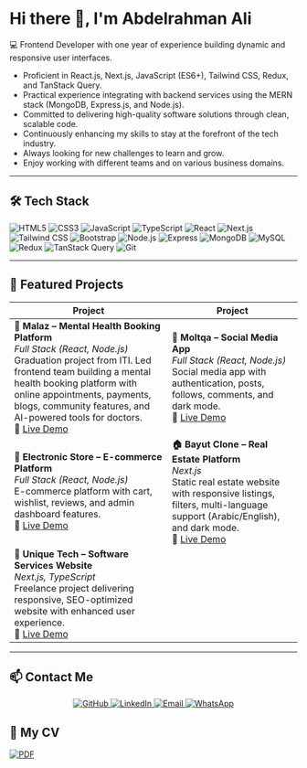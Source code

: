 # Hi there 👋, I'm Abdelrahman Ali

💻 Frontend Developer with one year of experience building dynamic and responsive user interfaces.  

- Proficient in React.js, Next.js, JavaScript (ES6+), Tailwind CSS, Redux, and TanStack Query.  
- Practical experience integrating with backend services using the MERN stack (MongoDB, Express.js, and Node.js).  
- Committed to delivering high-quality software solutions through clean, scalable code.  
- Continuously enhancing my skills to stay at the forefront of the tech industry.  
- Always looking for new challenges to learn and grow.  
- Enjoy working with different teams and on various business domains.

---

## 🛠 Tech Stack

![HTML5](https://img.shields.io/badge/HTML5-E34F26?style=for-the-badge&logo=html5&logoColor=white)
![CSS3](https://img.shields.io/badge/CSS3-1572B6?style=for-the-badge&logo=css3&logoColor=white)
![JavaScript](https://img.shields.io/badge/JavaScript-F7DF1E?style=for-the-badge&logo=javascript&logoColor=black)
![TypeScript](https://img.shields.io/badge/TypeScript-007ACC?style=for-the-badge&logo=typescript&logoColor=white)
![React](https://img.shields.io/badge/React-20232A?style=for-the-badge&logo=react&logoColor=%2361DAFB)
![Next.js](https://img.shields.io/badge/Next.js-black?style=for-the-badge&logo=next.js&logoColor=white)
![Tailwind CSS](https://img.shields.io/badge/Tailwind_CSS-38B2AC?style=for-the-badge&logo=tailwind-css&logoColor=white)
![Bootstrap](https://img.shields.io/badge/Bootstrap-7952B3?style=for-the-badge&logo=bootstrap&logoColor=white)
![Node.js](https://img.shields.io/badge/Node.js-339933?style=for-the-badge&logo=node.js&logoColor=white)
![Express](https://img.shields.io/badge/Express.js-000000?style=for-the-badge)
![MongoDB](https://img.shields.io/badge/MongoDB-4EA94B?style=for-the-badge&logo=mongodb&logoColor=white)
![MySQL](https://img.shields.io/badge/MySQL-4479A1?style=for-the-badge&logo=mysql&logoColor=white)
![Redux](https://img.shields.io/badge/Redux-764ABC?style=for-the-badge&logo=redux&logoColor=white)
![TanStack Query](https://img.shields.io/badge/TanStack_Query-FF4154?style=for-the-badge&logo=tanstack&logoColor=white)
![Git](https://img.shields.io/badge/Git-F05033?style=for-the-badge&logo=git&logoColor=white)


---

## 🚀 Featured Projects

| Project | Project |
| --- | --- |
| **🧠 Malaz – Mental Health Booking Platform**  <br> _Full Stack (React, Node.js)_ <br> Graduation project from ITI. Led frontend team building a mental health booking platform with online appointments, payments, blogs, community features, and AI-powered tools for doctors. <br> 🔗 [Live Demo](https://malaz-iti.vercel.app/) | **📱 Moltqa – Social Media App**  <br> _Full Stack (React, Node.js)_ <br> Social media app with authentication, posts, follows, comments, and dark mode. <br> 🔗 [Live Demo](https://blog-app-iti.vercel.app) |
| **🛒 Electronic Store – E-commerce Platform**  <br> _Full Stack (React, Node.js)_ <br> E-commerce platform with cart, wishlist, reviews, and admin dashboard features. <br> 🔗 [Live Demo](https://abdelrahman1812.github.io/electronic_store/) | **🏠 Bayut Clone – Real Estate Platform**  <br> _Next.js_ <br> Static real estate website with responsive listings, filters, multi-language support (Arabic/English), and dark mode. <br> 🔗 [Live Demo](https://real-estate-mu-opal.vercel.app/en) |
| **💼 Unique Tech – Software Services Website**  <br> _Next.js, TypeScript_ <br> Freelance project delivering responsive, SEO-optimized website with enhanced user experience. <br> 🔗 [Live Demo](https://unique-tech-six.vercel.app/) |  |






---

## 📫 Contact Me

<p align="center">
  <a href="https://github.com/abdelrhman1812" target="_blank" rel="noopener noreferrer">
    <img src="https://img.shields.io/badge/GitHub-181717?style=for-the-badge&logo=github&logoColor=white" alt="GitHub"/>
  </a>
  <a href="https://www.linkedin.com/in/abdelrahman18/" target="_blank" rel="noopener noreferrer">
    <img src="https://img.shields.io/badge/LinkedIn-0A66C2?style=for-the-badge&logo=linkedin&logoColor=white" alt="LinkedIn"/>
  </a>
  <a href="mailto:abdelrahmanali1812@gmail.com" target="_blank" rel="noopener noreferrer">
    <img src="https://img.shields.io/badge/Email-D14836?style=for-the-badge&logo=gmail&logoColor=white" alt="Email"/>
  </a>
  <a href="https://wa.me/201008034761" target="_blank" rel="noopener noreferrer">
    <img src="https://img.shields.io/badge/WhatsApp-25D366?style=for-the-badge&logo=whatsapp&logoColor=white" alt="WhatsApp"/>
  </a>
</p>




## 📄 My CV

[![PDF](https://img.shields.io/badge/CV-PDF-red?style=for-the-badge&logo=adobeacrobat&logoColor=white)](https://drive.google.com/file/d/1Btccqo9Hst1K49Lw9_kJZsaNSTkSFccY/view?usp=sharing)
